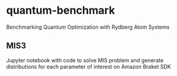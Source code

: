 # quantum-benchmark
Benchmarking Quantum Optimization with Rydberg Atom Systems

## MIS3
Jupyter notebook with code to solve MIS problem and generate distributions for each parameter of interest on Amazon Braket SDK
